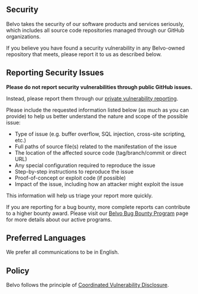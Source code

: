 ## Security

Belvo takes the security of our software products and services seriously, which includes all source code repositories managed through our GitHub organizations.

If you believe you have found a security vulnerability in any Belvo-owned repository that meets, please report it to us as described below.

## Reporting Security Issues

**Please do not report security vulnerabilities through public GitHub issues.**

Instead, please report them through our [private vulnerability reporting](https://github.com/belvo-finance-opensource/payments-atoms/security/advisories/new).

Please include the requested information listed below (as much as you can provide) to help us better understand the nature and scope of the possible issue:

* Type of issue (e.g. buffer overflow, SQL injection, cross-site scripting, etc.)
* Full paths of source file(s) related to the manifestation of the issue
* The location of the affected source code (tag/branch/commit or direct URL)
* Any special configuration required to reproduce the issue
* Step-by-step instructions to reproduce the issue
* Proof-of-concept or exploit code (if possible)
* Impact of the issue, including how an attacker might exploit the issue

This information will help us triage your report more quickly.

If you are reporting for a bug bounty, more complete reports can contribute to a higher bounty award. Please visit our [Belvo Bug Bounty Program](https://www.federacy.com/belvo-technologies-inc) page for more details about our active programs.

## Preferred Languages

We prefer all communications to be in English.

## Policy

Belvo follows the principle of [Coordinated Vulnerability Disclosure](https://aka.ms/opensource/security/cvd).
